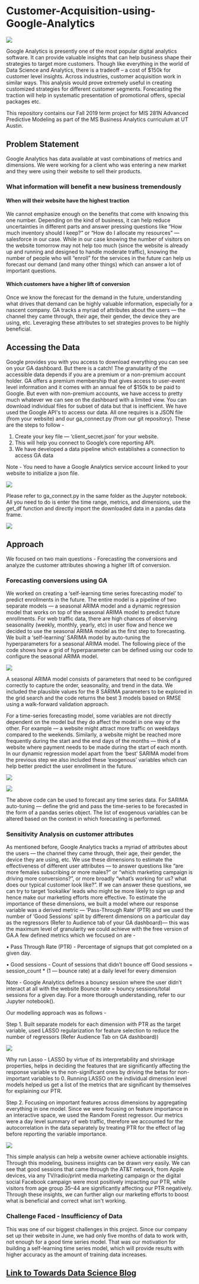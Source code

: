 # Customer-Acquisition-using-Google-Analytics

![](https://startupnation.com/wp-content/uploads/2019/11/Screen-Shot-2019-11-19-at-1.50.34-PM.jpg)


Google Analytics is presently one of the most popular digital analytics software. It can provide valuable insights that can help business shape their strategies to target more customers. Though like everything in the world of Data Science and Analytics, there is a tradeoff – a cost of $150k for customer level insights. Across industries, customer acquisition work in similar ways. This analysis would prove extremely useful in creating customized strategies for different customer segments. Forecasting the traction will help in systematic presentation of promotional offers, special packages etc.  

This repository contains our Fall 2019 term project for MIS 281N Advanced Predictive Modeling as part of the MS Business Analytics curriculum at UT Austin.

## Problem Statement

Google Analytics has data available at vast combinations of metrics and dimensions. We were working for a client who was entering a new market and they were using their website to sell their products.

### What information will benefit a new business tremendously 

#### When will their website have the highest traction

We cannot emphasize enough on the benefits that come with knowing this one number. Depending on the kind of business, it can help reduce uncertainties in different parts and answer pressing questions like “How much inventory should I keep?” or “How do I allocate my resources” — salesforce in our case. While in our case knowing the number of visitors on the website tomorrow may not help too much (since the website is already up and running and designed to handle moderate traffic), knowing the number of people who will “enroll” for the services in the future can help us forecast our demand (and many other things) which can answer a lot of important questions.

#### Which customers have a higher lift of conversion

Once we know the forecast for the demand in the future, understanding what drives that demand can be highly valuable information, especially for a nascent company. GA tracks a myriad of attributes about the users — the channel they came through, their age, their gender, the device they are using, etc. Leveraging these attributes to set strategies proves to be highly beneficial. 

## Accessing the Data

Google provides you with you access to download everything you can see on your GA dashboard. But there is a catch! The granularity of the accessible data depends if you are a premium or a non-premium account holder. GA offers a premium membership that gives access to user-event level information and it comes with an annual fee of $150k to be paid to Google. But even with non-premium accounts, we have access to pretty much whatever we can see on the dashboard with a limited view. You can download individual files for subset of data but that is inefficient. We have used the Google API's to access our data. 
All one requires is a JSON file (from your website) and our ga_connect.py (from our git repository). These are the steps to follow -

1. Create your key file — ‘client_secret.json’ for your website. 
2. This will help you connect to Google’s core reporting API. 
3. We have developed a data pipeline which establishes a connection to access GA data 

Note - You need to have a Google Analytics service account linked to your website to initialize a json file. 

![](https://miro.medium.com/max/1400/1*AkskYqw7rHz2x0em2sapUQ.png)

Please refer to ga_connect.py in the same folder as the Jupyter notebook. All you need to do is enter the time range, metrics, and dimensions, use the get_df function and directly import the downloaded data in a pandas data frame.

![](https://miro.medium.com/max/1400/1*4bXDuUEiPPj0k2sGRtcwPA.png)

## Approach

We focused on two main questions - Forecasting the conversions and analyze the customer attributes showing a higher lift of conversion. 

### Forecasting conversions using GA

We worked on creating a ‘self-learning time series forecasting model’ to predict enrollments in the future. The entire model is a pipeline of two separate models — a seasonal ARIMA model and a dynamic regression model that works on top of the seasonal ARIMA model to predict future enrollments. For web traffic data, there are high chances of observing seasonality (weekly, monthly, yearly, etc) in user flow and hence we decided to use the seasonal ARIMA model as the first step to forecasting. We built a ‘self-learning’ SARIMA model by auto-tuning the hyperparameters for a seasonal ARIMA model. The following piece of the code shows how a grid of hyperparameter can be defined using our code to configure the seasonal ARIMA model.

![](https://miro.medium.com/max/1400/1*vtzGDurYw71-p1V8EPRnEw.png)

A seasonal ARIMA model consists of parameters that need to be configured correctly to capture the order, seasonality, and trend in the data. We included the plausible values for the 8 SARIMA parameters to be explored in the grid search and the code returns the best 3 models based on RMSE using a walk-forward validation approach.

For a time-series forecasting model, some variables are not directly dependent on the model but they do affect the model in one way or the other. For example — a website might attract more traffic on weekdays compared to the weekends. Similarly, a website might be reached more frequently during the start and the end days of the months — think of a website where payment needs to be made during the start of each month. In our dynamic regression model apart from the ‘best’ SARIMA model from the previous step we also included these ‘exogenous’ variables which can help better predict the user enrollment in the future.

![](https://miro.medium.com/max/1400/1*bjzAWfB3HvaHntuVQc9eDw.png)

![](https://miro.medium.com/max/1400/1*QzlDb1PZnC4CxaPqydz3IA.png)

The above code can be used to forecast any time series data. For SARIMA auto-tuning — define the grid and pass the time-series to be forecasted in the form of a pandas series object. The list of exogenous variables can be altered based on the context in which forecasting is performed.

### Sensitivity Analysis on customer attributes

As mentioned before, Google Analytics tracks a myriad of attributes about the users — the channel they came through, their age, their gender, the device they are using, etc. We use these dimensions to estimate the effectiveness of different user attributes — to answer questions like “are more females subscribing or more males?” or “which marketing campaign is driving more conversions?”, or more broadly “what’s working for us? what does our typical customer look like?”.
If we can answer these questions, we can try to target ‘lookalike’ leads who might be more likely to sign up and hence make our marketing efforts more effective. To estimate the importance of these dimensions, we built a model where our response variable was a derived metric — ‘Pass-Through Rate’ (PTR) and we used the number of ‘Good Sessions’ split by different dimensions on a particular day as the regressors (Refer to Audience tab of your GA dashboard)— this was the maximum level of granularity we could achieve with the free version of GA.A few defined metrics which we focused on are -

•	Pass Through Rate (PTR) - Percentage of signups that got completed on a given day.

•	Good sessions - Count of sessions that didn’t bounce off 
  Good sessions = session_count * (1 — bounce rate) at a daily level for every dimension

Note - Google Analytics defines a bouncy session where the user didn’t interact at all with the website
Bounce rate = bouncy sessions/total sessions for a given day. For a more thorough understanding, refer to our Jupyter notebook().

Our modelling approach was as follows -

Step 1. Built separate models for each dimension with PTR as the target variable, used LASSO regularization for feature selection to reduce the number of regressors (Refer Audience Tab on GA dashboard))

![](https://miro.medium.com/max/1400/1*BWnw-WMO3b11hMOd6kVoEw.png)

Why run Lasso - LASSO by virtue of its interpretability and shrinkage properties, helps in deciding the features that are significantly affecting the response variable vs the non-significant ones by driving the betas for non-important variables to 0. 
Running LASSO on the individual dimension level models helped us get a list of the metrics that are significant by themselves for explaining our PTR.

Step 2. Focusing on important features across dimensions by aggregating everything in one model. Since we were focusing on feature importance in an interactive space, we used the Random Forest regressor. Our metrics were a day level summary of web traffic, therefore we accounted for the autocorrelation in the data separately by treating PTR for the effect of lag before reporting the variable importance.

![](https://miro.medium.com/max/1400/1*iJeivcKfFitsAiYV0mURjw.png)

This simple analysis can help a website owner achieve actionable insights. Through this modeling, business insights can be drawn very easily. We can see that good sessions that came through the AT&T network, from Apple devices, via any TV/radio/print media marketing campaign or the digital social Facebook campaign were most positively impacting our PTR, while visitors from age group 35–44 are significantly affecting our PTR negatively. Through these insights, we can further align our marketing efforts to boost what is beneficial and correct what isn't working. 

### Challenge Faced - Insufficiency of Data

This was one of our biggest challenges in this project. Since our company set up their website in June, we had only five months of data to work with, not enough for a good time series model. That was our motivation for building a self-learning time series model, which will provide results with higher accuracy as the amount of training data increases. 

## [Link to Towards Data Science Blog](https://medium.com/analytics-vidhya/google-analytics-simplified-28c549babee6)

